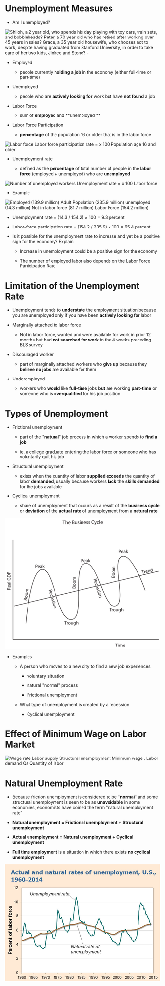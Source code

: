 # Unemployment Measures

  -   Am I unemployed?

  ![Shiloh, a 2 year old, who spends his day playing with toy cars,
  train sets, and bobbleheads? Peter, a 70 year old who has retired
  after working over 45 years in sales? Grace, a 35 year old housewife,
  who chooses not to work, despite having graduated from Stanford
  University, in order to take care of her two kids, Jinhee and Stone? -
  ](./media/image7.png)

  -   Employed
    
      -   people currently **holding a job** in the economy (either
          full-time or part-time)

  -   Unemployed
    
      -   people who are **actively looking for** work but have **not
          found** a job

  -   Labor Force
    
      -   sum of **employed** and **unemployed **

  -   Labor Force Participation
    
      -   **percentage** of the population 16 or older that is in the
          labor force

  ![Labor force Labor force participation rate = x 100 Population age 16
  and older ](./media/image8.png)

  -   Unemployment rate
    
      -   defined as the **percentage** of total number of people in the
          **labor force** (employed + unemployed) who are **unemployed**

  ![Number of unemployed workers Unemployment rate = x 100 Labor force
  ](./media/image9.png)

  -   Example

  ![Employed (139.9 million) Adult Population (235.9 million) unemployed
  (14.3 million) Not in labor force (81.7 million) Labor Force (154.2
  million) ](./media/image10.png)

  -   Unemployment rate = (14.3 / 154.2) × 100 = 9.3 percent

  -   Labor-force participation rate = (154.2 / 235.9) × 100 = 65.4
      percent

<!-- end list -->

  -   Is it possible for the unemployment rate to increase and yet be a
      positive sign for the economy? Explain
    
      -   Increase in unemployment could be a positive sign for the
          economy
    
      -   The number of employed labor also depends on the Labor Force
          Participation Rate

# Limitation of the Unemployment Rate

  -   Unemployment tends to **understate** the employment situation
      because you are unemployed only if you have been **actively
      looking for** labor

  -   Marginally attached to labor force
    
      -   Not in labor force, wanted and were available for work in
          prior 12 months but had **not searched for work** in the 4
          weeks preceding BLS survey

  -   Discouraged worker
    
      -   part of marginally attached workers who **give up** because
          they **believe no jobs** are available for them

  -   Underemployed
    
      -   workers who **would** like **full-time** jobs **but** are
          working **part-time** or someone who is **overqualified** for
          his job position

# Types of Unemployment

  -   Frictional unemployment
    
      -   part of the "**natural**" job process in which a worker spends
          to **find a job**
    
      -   ie. a college graduate entering the labor force or someone who
          has voluntarily quit his job

  -   Structural unemployment
    
      -   exists when the quantity of labor **supplied exceeds** the
          quantity of labor **demanded**, usually because workers
          **lack** the **skills demanded** for the jobs available

  -   Cyclical unemployment
    
      -   share of unemployment that occurs as a result of the
          **business cycle** or **deviation** of the **actual rate** of
          unemployment from a **natural
  rate**

  ![C:\\F359C6C5\\9BC69D0C-DC4A-464F-8EBF-7C4DE0F84205\_files\\image011.png](./media/image11.png)

  -   Examples
    
      -   A person who moves to a new city to find a new job experiences
        
          -   voluntary situation
        
          -   natural "normal" process
        
          -   Frictional unemployment
    
      -   What type of unemployment is created by a recession
        
          -   Cyclical unemployment

# Effect of Minimum Wage on Labor Market

  ![Wage rate Labor supply Structural unemployment Minimum wage . Labor
  demand Qs Quantity of labor ](./media/image12.png)

# Natural Unemployment Rate

  -   Because friction unemployment is considered to be "**normal**" and
      some structural unemployment is seen to be as **unavoidable** in
      some economies, economists have coined the term "natural
      unemployment rate"

  -   **Natural unemployment = Frictional unemployment + Structural
      unemployment**

  -   **Actual unemployment = Natural unemployment + Cyclical
      unemployment**

  -   **Full time employment** is a situation in which there exists **no
      cyclical
  unemployment**

  ![C:\\F359C6C5\\9BC69D0C-DC4A-464F-8EBF-7C4DE0F84205\_files\\image013.jpg](./media/image13.jpg)